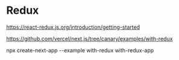 # Redux

https://react-redux.js.org/introduction/getting-started

https://github.com/vercel/next.js/tree/canary/examples/with-redux

npx create-next-app --example with-redux with-redux-app
